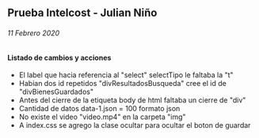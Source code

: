 ## Prueba Intelcost - Julian Niño
###### 11 Febrero 2020

#### Listado de cambios y acciones
* El label que hacia referencia al "select" selectTipo le faltaba la "t"
* Habian dos id repetidos "divResultadosBusqueda" cree el id de "divBienesGuardados"
* Antes del cierre de la etiqueta body de html faltaba un cierre de "div"
* Cantidad de datos data-1.json = 100 formato json
* No existe el video "video.mp4" en la carpeta "img"
* A index.css se agrego la clase ocultar para ocultar el boton de guardar